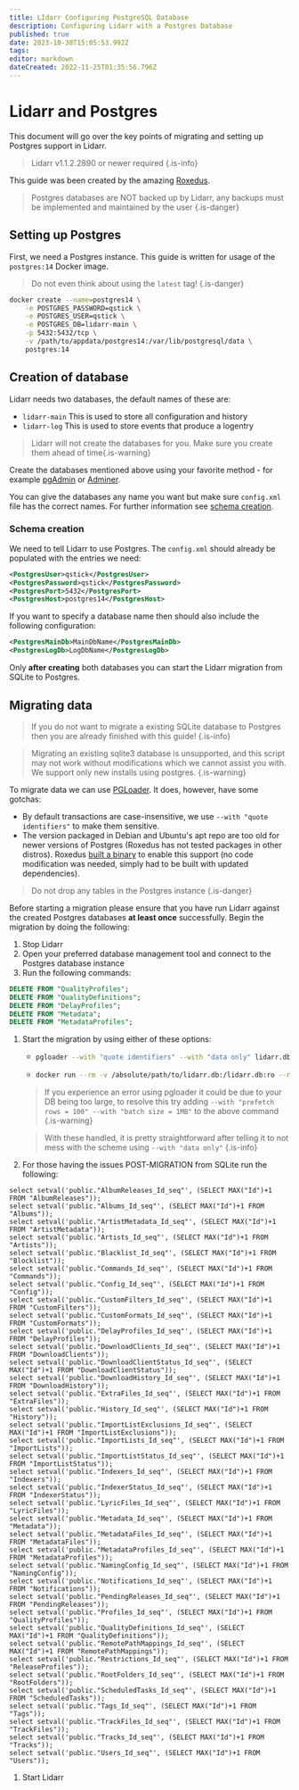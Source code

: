 ```yaml
---
title: LIdarr Configuring PostgreSQL Database
description: Configuring Lidarr with a Postgres Database
published: true
date: 2023-10-30T15:05:53.992Z
tags: 
editor: markdown
dateCreated: 2022-11-25T01:35:56.796Z
---
```


# Lidarr and Postgres

This document will go over the key points of migrating and setting up Postgres support in Lidarr.

> Lidarr v1.1.2.2890 or newer required
{.is-info}

This guide was been created by the amazing [Roxedus](https://github.com/Roxedus).

> Postgres databases are NOT backed up by Lidarr, any backups must be implemented and maintained by the user
{.is-danger}

## Setting up Postgres

 First, we need a Postgres instance. This guide is written for usage of the `postgres:14` Docker image.

 > Do not even think about using the `latest` tag! {.is-danger}

```bash
docker create --name=postgres14 \
    -e POSTGRES_PASSWORD=qstick \
    -e POSTGRES_USER=qstick \
    -e POSTGRES_DB=lidarr-main \
    -p 5432:5432/tcp \
    -v /path/to/appdata/postgres14:/var/lib/postgresql/data \
    postgres:14
```

## Creation of database

Lidarr needs two databases, the default names of these are:

- `lidarr-main`   This is used to store all configuration and history
- `lidarr-log`    This is used to store events that produce a logentry

> Lidarr will not create the databases for you. Make sure you create them ahead of time{.is-warning}

Create the databases mentioned above using your favorite method - for example [pgAdmin](https://www.pgadmin.org/) or [Adminer](https://www.adminer.org/).

You can give the databases any name you want but make sure `config.xml` file has the correct names. For further information see [schema creation](/lidarr/postgres-setup#schema-creation).

### Schema creation

 We need to tell Lidarr to use Postgres. The `config.xml` should already be populated with the entries we need:

```xml
<PostgresUser>qstick</PostgresUser>
<PostgresPassword>qstick</PostgresPassword>
<PostgresPort>5432</PostgresPort>
<PostgresHost>postgres14</PostgresHost>
```

If you want to specify a database name then should also include the following configuration:

```xml
<PostgresMainDb>MainDbName</PostgresMainDb>
<PostgresLogDb>LogDbName</PostgresLogDb>
```

Only **after creating** both databases you can start the Lidarr migration from SQLite to Postgres.

## Migrating data

> If you do not want to migrate a existing SQLite database to Postgres then you are already finished with this guide! {.is-info}

> Migrating an existing sqlite3 database is unsupported, and this script may not work without modifications which we cannot assist you with. We support only new installs using postgres. {.is-warning}

To migrate data we can use [PGLoader](https://github.com/dimitri/pgloader). It does, however, have some gotchas:

- By default transactions are case-insensitive, we use `--with "quote identifiers"` to make them sensitive.
- The version packaged in Debian and Ubuntu's apt repo are too old for newer versions of Postgres (Roxedus has not tested packages in other distros).
  Roxedus [built a binary](https://github.com/Roxedus/Pgloader-bin) to enable this support (no code modification was needed, simply had to be built with updated dependencies).

> Do not drop any tables in the Postgres instance {.is-danger}

Before starting a migration please ensure that you have run Lidarr against the created Postgres databases **at least once** successfully. Begin the migration by doing the following:

1. Stop Lidarr
1. Open your preferred database management tool and connect to the Postgres database instance
1. Run the following commands:

```SQL
DELETE FROM "QualityProfiles";
DELETE FROM "QualityDefinitions";
DELETE FROM "DelayProfiles";
DELETE FROM "Metadata";
DELETE FROM "MetadataProfiles";
```

1. Start the migration by using either of these options:

    - ```bash
      pgloader --with "quote identifiers" --with "data only" lidarr.db 'postgresql://qstick:qstick@localhost/lidarr-main'
      ```

    - ```bash
      docker run --rm -v /absolute/path/to/lidarr.db:/lidarr.db:ro --network=host ghcr.io/roxedus/pgloader --with "quote identifiers" --with "data only" /lidarr.db "postgresql://qstick:qstick@localhost/lidarr-main"
      ```

    > If you experience an error using pgloader it could be due to your DB being too large, to resolve this try adding `--with "prefetch rows = 100" --with "batch size = 1MB"` to the above command
    {.is-warning}

    > With these handled, it is pretty straightforward after telling it to not mess with the scheme using `--with "data only"`
    {.is-info}

1. For those having the issues POST-MIGRATION from SQLite run the following:

  ```postgres
  select setval('public."AlbumReleases_Id_seq"', (SELECT MAX("Id")+1 FROM "AlbumReleases"));
  select setval('public."Albums_Id_seq"', (SELECT MAX("Id")+1 FROM "Albums"));
  select setval('public."ArtistMetadata_Id_seq"', (SELECT MAX("Id")+1 FROM "ArtistMetadata"));
  select setval('public."Artists_Id_seq"', (SELECT MAX("Id")+1 FROM "Artists"));
  select setval('public."Blacklist_Id_seq"', (SELECT MAX("Id")+1 FROM "Blocklist"));
  select setval('public."Commands_Id_seq"', (SELECT MAX("Id")+1 FROM "Commands"));
  select setval('public."Config_Id_seq"', (SELECT MAX("Id")+1 FROM "Config"));
  select setval('public."CustomFilters_Id_seq"', (SELECT MAX("Id")+1 FROM "CustomFilters"));
  select setval('public."CustomFormats_Id_seq"', (SELECT MAX("Id")+1 FROM "CustomFormats"));
  select setval('public."DelayProfiles_Id_seq"', (SELECT MAX("Id")+1 FROM "DelayProfiles"));
  select setval('public."DownloadClients_Id_seq"', (SELECT MAX("Id")+1 FROM "DownloadClients"));
  select setval('public."DownloadClientStatus_Id_seq"', (SELECT MAX("Id")+1 FROM "DownloadClientStatus"));
  select setval('public."DownloadHistory_Id_seq"', (SELECT MAX("Id")+1 FROM "DownloadHistory"));
  select setval('public."ExtraFiles_Id_seq"', (SELECT MAX("Id")+1 FROM "ExtraFiles"));
  select setval('public."History_Id_seq"', (SELECT MAX("Id")+1 FROM "History"));
  select setval('public."ImportListExclusions_Id_seq"', (SELECT MAX("Id")+1 FROM "ImportListExclusions"));
  select setval('public."ImportLists_Id_seq"', (SELECT MAX("Id")+1 FROM "ImportLists"));
  select setval('public."ImportListStatus_Id_seq"', (SELECT MAX("Id")+1 FROM "ImportListStatus"));
  select setval('public."Indexers_Id_seq"', (SELECT MAX("Id")+1 FROM "Indexers"));
  select setval('public."IndexerStatus_Id_seq"', (SELECT MAX("Id")+1 FROM "IndexerStatus"));
  select setval('public."LyricFiles_Id_seq"', (SELECT MAX("Id")+1 FROM "LyricFiles"));
  select setval('public."Metadata_Id_seq"', (SELECT MAX("Id")+1 FROM "Metadata"));
  select setval('public."MetadataFiles_Id_seq"', (SELECT MAX("Id")+1 FROM "MetadataFiles"));
  select setval('public."MetadataProfiles_Id_seq"', (SELECT MAX("Id")+1 FROM "MetadataProfiles"));
  select setval('public."NamingConfig_Id_seq"', (SELECT MAX("Id")+1 FROM "NamingConfig"));
  select setval('public."Notifications_Id_seq"', (SELECT MAX("Id")+1 FROM "Notifications"));
  select setval('public."PendingReleases_Id_seq"', (SELECT MAX("Id")+1 FROM "PendingReleases"));
  select setval('public."Profiles_Id_seq"', (SELECT MAX("Id")+1 FROM "QualityProfiles"));
  select setval('public."QualityDefinitions_Id_seq"', (SELECT MAX("Id")+1 FROM "QualityDefinitions"));
  select setval('public."RemotePathMappings_Id_seq"', (SELECT MAX("Id")+1 FROM "RemotePathMappings"));
  select setval('public."Restrictions_Id_seq"', (SELECT MAX("Id")+1 FROM "ReleaseProfiles"));
  select setval('public."RootFolders_Id_seq"', (SELECT MAX("Id")+1 FROM "RootFolders"));
  select setval('public."ScheduledTasks_Id_seq"', (SELECT MAX("Id")+1 FROM "ScheduledTasks"));
  select setval('public."Tags_Id_seq"', (SELECT MAX("Id")+1 FROM "Tags"));
  select setval('public."TrackFiles_Id_seq"', (SELECT MAX("Id")+1 FROM "TrackFiles"));
  select setval('public."Tracks_Id_seq"', (SELECT MAX("Id")+1 FROM "Tracks"));
  select setval('public."Users_Id_seq"', (SELECT MAX("Id")+1 FROM "Users"));
  ```

1. Start Lidarr
